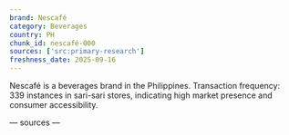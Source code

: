 ```yaml
---
brand: Nescafé
category: Beverages
country: PH
chunk_id: nescafé-000
sources: ['src:primary-research']
freshness_date: 2025-09-16
---
```


Nescafé is a beverages brand in the Philippines. Transaction frequency: 339 instances in sari-sari stores, indicating high market presence and consumer accessibility.

— sources —
